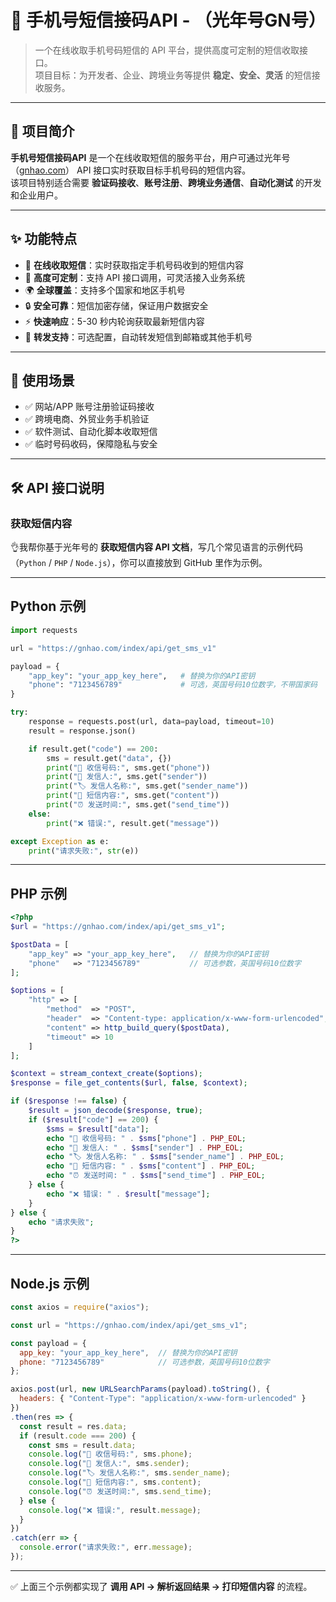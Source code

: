 # 📱 手机号短信接码API - （光年号GN号）

> 一个在线收取手机号码短信的 API 平台，提供高度可定制的短信收取接口。  
> 项目目标：为开发者、企业、跨境业务等提供 **稳定、安全、灵活** 的短信接收服务。  

---

## 🚀 项目简介

**手机号短信接码API** 是一个在线收取短信的服务平台，用户可通过光年号（[gnhao.com](https://gnhao.com/)） API 接口实时获取目标手机号码的短信内容。  
该项目特别适合需要 **验证码接收**、**账号注册**、**跨境业务通信**、**自动化测试** 的开发和企业用户。  

---

## ✨ 功能特点

- 📩 **在线收取短信**：实时获取指定手机号码收到的短信内容  
- 🔑 **高度可定制**：支持 API 接口调用，可灵活接入业务系统  
- 🌍 **全球覆盖**：支持多个国家和地区手机号  
- 🔒 **安全可靠**：短信加密存储，保证用户数据安全  
- ⚡ **快速响应**：5-30 秒内轮询获取最新短信内容  
- 🔄 **转发支持**：可选配置，自动转发短信到邮箱或其他手机号  

---

## 📖 使用场景

- ✅ 网站/APP 账号注册验证码接收  
- ✅ 跨境电商、外贸业务手机验证  
- ✅ 软件测试、自动化脚本收取短信  
- ✅ 临时号码收码，保障隐私与安全  

---

## 🛠 API 接口说明

### 获取短信内容

👌我帮你基于光年号的 **获取短信内容 API 文档**，写几个常见语言的示例代码（`Python` / `PHP` / `Node.js`），你可以直接放到 GitHub 里作为示例。

---

## Python 示例

```python
import requests

url = "https://gnhao.com/index/api/get_sms_v1"

payload = {
    "app_key": "your_app_key_here",   # 替换为你的API密钥
    "phone": "7123456789"             # 可选，英国号码10位数字，不带国家码
}

try:
    response = requests.post(url, data=payload, timeout=10)
    result = response.json()

    if result.get("code") == 200:
        sms = result.get("data", {})
        print("📩 收信号码:", sms.get("phone"))
        print("👤 发信人:", sms.get("sender"))
        print("🏷️ 发信人名称:", sms.get("sender_name"))
        print("📝 短信内容:", sms.get("content"))
        print("⏰ 发送时间:", sms.get("send_time"))
    else:
        print("❌ 错误:", result.get("message"))

except Exception as e:
    print("请求失败:", str(e))
```

---

## PHP 示例

```php
<?php
$url = "https://gnhao.com/index/api/get_sms_v1";

$postData = [
    "app_key" => "your_app_key_here",   // 替换为你的API密钥
    "phone"   => "7123456789"           // 可选参数，英国号码10位数字
];

$options = [
    "http" => [
        "method"  => "POST",
        "header"  => "Content-type: application/x-www-form-urlencoded",
        "content" => http_build_query($postData),
        "timeout" => 10
    ]
];

$context = stream_context_create($options);
$response = file_get_contents($url, false, $context);

if ($response !== false) {
    $result = json_decode($response, true);
    if ($result["code"] == 200) {
        $sms = $result["data"];
        echo "📩 收信号码: " . $sms["phone"] . PHP_EOL;
        echo "👤 发信人: " . $sms["sender"] . PHP_EOL;
        echo "🏷️ 发信人名称: " . $sms["sender_name"] . PHP_EOL;
        echo "📝 短信内容: " . $sms["content"] . PHP_EOL;
        echo "⏰ 发送时间: " . $sms["send_time"] . PHP_EOL;
    } else {
        echo "❌ 错误: " . $result["message"];
    }
} else {
    echo "请求失败";
}
?>
```

---

## Node.js 示例

```javascript
const axios = require("axios");

const url = "https://gnhao.com/index/api/get_sms_v1";

const payload = {
  app_key: "your_app_key_here",  // 替换为你的API密钥
  phone: "7123456789"            // 可选参数，英国号码10位数字
};

axios.post(url, new URLSearchParams(payload).toString(), {
  headers: { "Content-Type": "application/x-www-form-urlencoded" }
})
.then(res => {
  const result = res.data;
  if (result.code === 200) {
    const sms = result.data;
    console.log("📩 收信号码:", sms.phone);
    console.log("👤 发信人:", sms.sender);
    console.log("🏷️ 发信人名称:", sms.sender_name);
    console.log("📝 短信内容:", sms.content);
    console.log("⏰ 发送时间:", sms.send_time);
  } else {
    console.log("❌ 错误:", result.message);
  }
})
.catch(err => {
  console.error("请求失败:", err.message);
});
```

---

✅ 上面三个示例都实现了 **调用 API → 解析返回结果 → 打印短信内容** 的流程。

